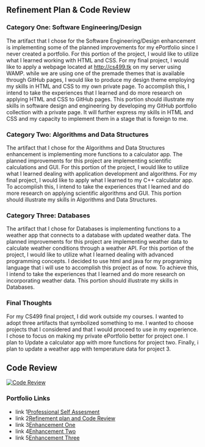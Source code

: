 

## Refinement Plan & Code Review
### Category One: Software Engineering/Design

The artifact that I chose for the Software Engineering/Design enhancement is implementing some of the planned improvements for my ePortfolio since I never created a portfolio.  For this portion of the project, I would like to utilize what I learned working with HTML and CSS. For my final project, I would like to apply a webpage located at http://cs499.tk on my server using WAMP.  while we are using one of the premade themes that is available through GitHub pages, I would like to produce my design theme employing my skills in HTML and CSS to my own private page.  To accomplish this, I intend to take the experiences that I learned and do more research on applying HTML and CSS to GitHub pages. This portion should illustrate my skills in software design and engineering by developing my GitHub portfolio collection with a private page. It will further express my skills in HTML and CSS and my capacity to implement them in a stage that is foreign to me.

### Category Two: Algorithms and Data Structures

The artifact that I chose for the Algorithms and Data Structures enhancement is implementing more functions to a calculator app. The planned improvements for this project are implementing scientific calculations and GUI. For this portion of the project, I would like to utilize what I learned dealing with application development and algorithms. For my final project, I would like to apply what I learned to my C++ calculator app. To accomplish this, I intend to take the experiences that I learned and do more research on applying scientific algorithms and GUI. This portion should illustrate my skills in Algorithms and Data Structures. 

### Category Three: Databases

The artifact that I chose for Databases is implementing functions to a weather app that connects to a database with updated weather data. The planned improvements for this project are implementing weather data to calculate weather conditions through a weather API.  For this portion of the project, I would like to utilize what I learned dealing with advanced programming concepts.  I decided to use html and java for my programing language that i will use to accomplish this project as of now. To achieve this, I intend to take the experiences that I learned and do more research on incorporating weather data. This portion should illustrate my skills in Databases.

### Final Thoughts

For my CS499 final project, I did work outside my courses.  I wanted to adopt three artifacts that symbolized something to me.  I wanted to choose projects that I considered and that I would proceed to use in my experience.  I chose to focus on making my private ePortfolio better for project one.  I plan to Update a calculator app with more functions for project two.  Finally, i plan to update a weather app with temperature data for project 3.










## Code Review



[![Code Review](http://img.youtube.com/vi/lxDUY-Ym8m0/0.jpg)](http://www.youtube.com/watch?v=lxDUY-Ym8m0 "Code Review")







### Portfolio Links

- link 1[Professional Self Assesment](https://shahzadsataralikhan.github.io/ShahzadSatarAlikhan/index)
- link 2[Refinement plan and Code Review](https://shahzadsataralikhan.github.io/ShahzadSatarAlikhan/refine)
- link 3[Enhancement One](https://shahzadsataralikhan.github.io/ShahzadSatarAlikhan/e1)
- link 4[Enhancement Two](https://shahzadsataralikhan.github.io/ShahzadSatarAlikhan/e2)
- link 5[Enhancement Three](https://shahzadsataralikhan.github.io/ShahzadSatarAlikhan/e3)



